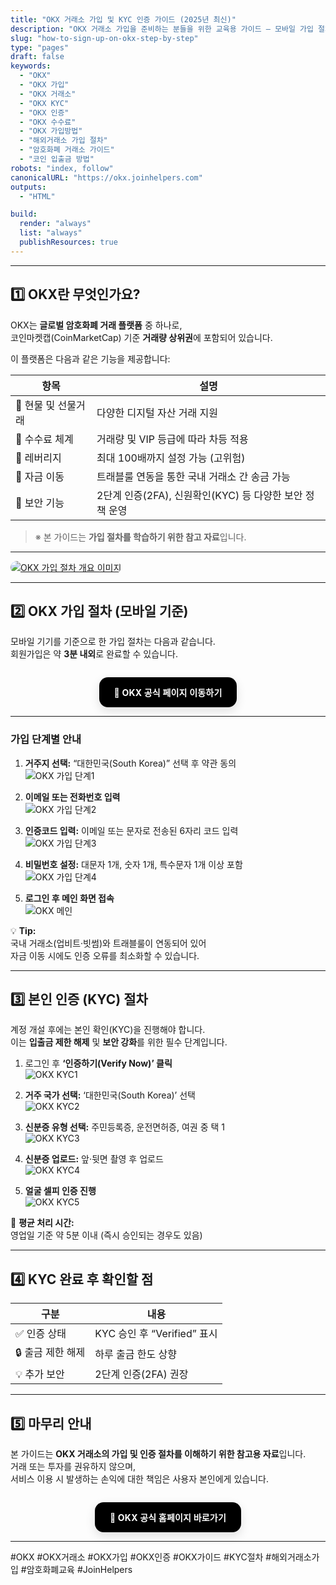 ```yaml
---
title: "OKX 거래소 가입 및 KYC 인증 가이드 (2025년 최신)"
description: "OKX 거래소 가입을 준비하는 분들을 위한 교육용 가이드 — 모바일 가입 절차, 본인인증(KYC) 과정, 보안 설정 방법까지 단계별로 정리했습니다."
slug: "how-to-sign-up-on-okx-step-by-step"
type: "pages"
draft: false
keywords:
  - "OKX"
  - "OKX 가입"
  - "OKX 거래소"
  - "OKX KYC"
  - "OKX 인증"
  - "OKX 수수료"
  - "OKX 가입방법"
  - "해외거래소 가입 절차"
  - "암호화폐 거래소 가이드"
  - "코인 입출금 방법"
robots: "index, follow"
canonicalURL: "https://okx.joinhelpers.com"
outputs:
  - "HTML"

build:
  render: "always"
  list: "always"
  publishResources: true
---
```


---

## 1️⃣ OKX란 무엇인가요?

OKX는 **글로벌 암호화폐 거래 플랫폼** 중 하나로,  
코인마켓캡(CoinMarketCap) 기준 **거래량 상위권**에 포함되어 있습니다.  

이 플랫폼은 다음과 같은 기능을 제공합니다:

| 항목 | 설명 |
|------|------|
| 🔹 현물 및 선물거래 | 다양한 디지털 자산 거래 지원 |
| 🔹 수수료 체계 | 거래량 및 VIP 등급에 따라 차등 적용 |
| 🔹 레버리지 | 최대 100배까지 설정 가능 (고위험) |
| 🔹 자금 이동 | 트래블룰 연동을 통한 국내 거래소 간 송금 가능 |
| 🔹 보안 기능 | 2단계 인증(2FA), 신원확인(KYC) 등 다양한 보안 정책 운영 |

> ※ 본 가이드는 **가입 절차를 학습하기 위한 참고 자료**입니다.

---

<a href="https://www.okx.com/join/94891319"
   target="_blank"
   rel="noopener nofollow sponsored">
  <img src="/images/join-okx/index.png" alt="OKX 가입 절차 개요 이미지" style="max-width:100%; border-radius:12px;">
</a>

---

## 2️⃣ OKX 가입 절차 (모바일 기준)

모바일 기기를 기준으로 한 가입 절차는 다음과 같습니다.  
회원가입은 약 **3분 내외**로 완료할 수 있습니다.

<div align="center">
<div class="okx-cta">
  <a href="https://www.okx.com/join/94891319"
     class="okx-btn"
     target="_blank"
     rel="noopener nofollow sponsored">
    🖤 OKX 공식 페이지 이동하기
  </a>
</div>
</div>

---

### 가입 단계별 안내

1. **거주지 선택:** “대한민국(South Korea)” 선택 후 약관 동의  
   ![OKX 가입 단계1](/images/join-okx/모바일_oxk_가입방법1.jpg)

2. **이메일 또는 전화번호 입력**  
   ![OKX 가입 단계2](/images/join-okx/모바일_oxk_가입방법2.jpg)

3. **인증코드 입력:** 이메일 또는 문자로 전송된 6자리 코드 입력  
   ![OKX 가입 단계3](/images/join-okx/모바일_oxk_가입방법3.jpg)

4. **비밀번호 설정:** 대문자 1개, 숫자 1개, 특수문자 1개 이상 포함  
   ![OKX 가입 단계4](/images/join-okx/모바일_oxk_가입방법4.jpg)

5. **로그인 후 메인 화면 접속**  
   ![OKX 메인](/images/join-okx/5.jpg)

💡 **Tip:**  
국내 거래소(업비트·빗썸)와 트래블룰이 연동되어 있어  
자금 이동 시에도 인증 오류를 최소화할 수 있습니다.

---

## 3️⃣ 본인 인증 (KYC) 절차

계정 개설 후에는 본인 확인(KYC)을 진행해야 합니다.  
이는 **입출금 제한 해제** 및 **보안 강화**를 위한 필수 단계입니다.

1. 로그인 후 **‘인증하기(Verify Now)’ 클릭**  
   ![OKX KYC1](/images/join-okx/okx_KYC-Photoroom1.png)

2. **거주 국가 선택:** ‘대한민국(South Korea)’ 선택  
   ![OKX KYC2](/images/join-okx/okx_KYC-Photoroom2.png)

3. **신분증 유형 선택:** 주민등록증, 운전면허증, 여권 중 택 1  
   ![OKX KYC3](/images/join-okx/okx_KYC-Photoroom3.png)

4. **신분증 업로드:** 앞·뒷면 촬영 후 업로드  
   ![OKX KYC4](/images/join-okx/okx_KYC-Photoroom4.png)

5. **얼굴 셀피 인증 진행**  
   ![OKX KYC5](/images/join-okx/okx_KYC-Photoroom5.png)

📌 **평균 처리 시간:**  
영업일 기준 약 5분 이내 (즉시 승인되는 경우도 있음)

---

## 4️⃣ KYC 완료 후 확인할 점

| 구분 | 내용 |
|------|------|
| ✅ 인증 상태 | KYC 승인 후 “Verified” 표시 |
| 🔒 출금 제한 해제 | 하루 출금 한도 상향 |
| 💡 추가 보안 | 2단계 인증(2FA) 권장 |

---

## 5️⃣ 마무리 안내

본 가이드는 **OKX 거래소의 가입 및 인증 절차를 이해하기 위한 참고용 자료**입니다.  
거래 또는 투자를 권유하지 않으며,  
서비스 이용 시 발생하는 손익에 대한 책임은 사용자 본인에게 있습니다.

<div align="center">
<div class="okx-cta">
  <a href="https://www.okx.com/join/94891319"
     class="okx-btn"
     target="_blank"
     rel="noopener nofollow sponsored">
    🖤 OKX 공식 홈페이지 바로가기
  </a>
</div>
</div>

---

#OKX #OKX거래소 #OKX가입 #OKX인증 #OKX가이드 #KYC절차 #해외거래소가입 #암호화폐교육 #JoinHelpers

<style>
.okx-cta{
  display:flex; justify-content:center; align-items:center;
  margin: 28px 0 14px;
}
.okx-btn{
  display:inline-block;
  background:#000;
  color:#fff;
  font-weight:700;
  letter-spacing:0.2px;
  padding:14px 24px;
  border-radius:14px;
  text-decoration:none;
  box-shadow:0 6px 16px rgba(0,0,0,.12);
  transition:transform .08s ease, box-shadow .2s ease, opacity .2s ease;
}
.okx-btn:hover{
  transform:translateY(-1px);
  box-shadow:0 10px 24px rgba(0,0,0,.18);
  opacity:.98;
}
.okx-btn:active{
  transform:translateY(0);
  box-shadow:0 4px 12px rgba(0,0,0,.12);
}
@media (max-width: 520px){
  .okx-btn{ width:100%; text-align:center; }
}
@media (prefers-color-scheme: dark){
  .okx-btn{ background:#0a0a0a; color:#fff; }
}
</style>
